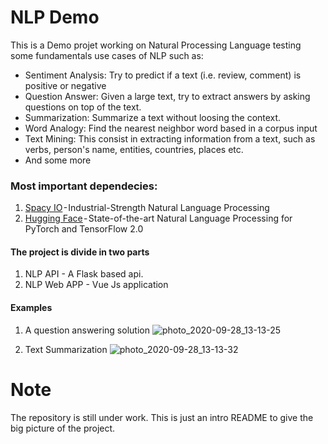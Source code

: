 # NLP Demo

This is a Demo projet working on Natural Processing Language testing some fundamentals use cases of NLP such as:
  * Sentiment Analysis: Try to predict if a text (i.e. review, comment) is positive or negative
  * Question Answer: Given a large text, try to extract answers by asking questions on top of the text.
  * Summarization: Summarize a text without loosing the context.
  * Word Analogy: Find the nearest neighbor word based in a corpus input
  * Text Mining: This consist in extracting information from a text, such as verbs, person's name, entities, countries, places etc.
  * And some more
  
### Most important dependecies:
1. [Spacy IO](https://spacy.io/) - Industrial-Strength Natural Language Processing
2. [Hugging Face](https://huggingface.co/) - State-of-the-art Natural Language Processing for PyTorch and TensorFlow 2.0

#### The project is divide in two parts
1. NLP API - A Flask based api.
2. NLP Web APP - Vue Js application

#### Examples

1. A question answering solution
 ![photo_2020-09-28_13-13-25](https://user-images.githubusercontent.com/26607519/94431492-44ba2b00-018d-11eb-82f3-ad72a3348527.jpg)

2. Text Summarization
 ![photo_2020-09-28_13-13-32](https://user-images.githubusercontent.com/26607519/94431755-9a8ed300-018d-11eb-8efe-a263b0d913d6.jpg)


# Note
The repository is still under work. This is just an intro README to give the big picture of the project.
